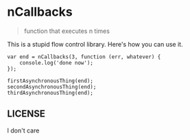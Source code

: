 # nCallbacks

> function that executes n times

This is a stupid flow control library. Here's how you can use it.

    var end = nCallbacks(3, function (err, whatever) {
        console.log('done now');
    });

    firstAsynchronousThing(end);
    secondAsynchronousThing(end);
    thirdAsynchronousThing(end);

## LICENSE

I don't care
